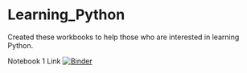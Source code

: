 # Learning_Python
Created these workbooks to help those who are interested in learning Python.

Notebook 1 Link
[![Binder](https://mybinder.org/badge_logo.svg)](https://mybinder.org/v2/gh/ZakirPasha/Teaching_PythonBasics/master?filepath=https%3A%2F%2Fgithub.com%2FZakirPashaNotebook1_IntrotoJupyter_VarandDataTypes.ipynb)

